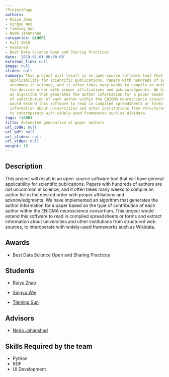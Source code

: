 ```yaml
---
!ProjectPage
authors:
- Ruiyu Zhao
- Xingyu Wei
- Tieming Sun
- Neda Jahanshad
categories: &id001
- Fall 2019
- Featured
- Best Data Science Open and Sharing Practices
date: '2019-01-01 00:00:00'
external_link: null
image: null
slides: null
summary: This project will result in an open-source software tool that will have general
  applicability for scientific publications. Papers with hundreds of authors are not
  uncommon in science, and it often takes many weeks to compile an author list in
  the desired order with proper affiliations and acknowledgments. We have implemented
  an algorithm that generates the author information for a paper based on the type
  of contribution of each author within the ENIGMA neuroscience consortium. This project
  would extend this software to read in compiled spreadsheets or forms and extract
  information about universities and other institutions from structured web sources,
  to interoperate with widely-used frameworks such as Wikidata.
tags: *id001
title: Automated generation of paper authors
url_code: null
url_pdf: null
url_slides: null
url_video: null
weight: 10
---
```

## Description

This project will result in an open-source software tool that will have general applicability for scientific publications. Papers with hundreds of authors are not uncommon in science, and it often takes many weeks to compile an author list in the desired order with proper affiliations and acknowledgments. We have implemented an algorithm that generates the author information for a paper based on the type of contribution of each author within the ENIGMA neuroscience consortium. This project would extend this software to read in compiled spreadsheets or forms and extract information about universities and other institutions from structured web sources, to interoperate with widely-used frameworks such as Wikidata.



## Awards
* Best Data Science Open and Sharing Practices





## Students

* [Ruiyu Zhao](../../../author/ruiyu-zhao)

* [Xingyu Wei](../../../author/xingyu-wei)

* [Tieming Sun](../../../author/tieming-sun)

## Advisors

* [Neda Jahanshad](../../../author/neda-jahanshad)

## Skills Required by the team


* Python
* RDF
* UI Development